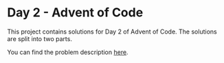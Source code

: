 # Day 2 - Advent of Code

This project contains solutions for Day 2 of Advent of Code. The solutions are split into two parts.

You can find the problem description [here](https://adventofcode.com/2024/day/2).
